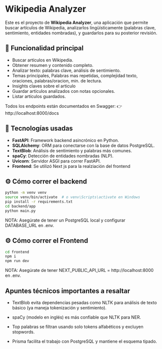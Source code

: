 # Wikipedia Analyzer 

Este es el proyecto de **Wikipedia Analyzer**, una aplicación que permite buscar artículos de Wikipedia, analizarlos lingüísticamente (palabras clave, sentimiento, entidades nombradas), y guardarlos para su posterior revisión.

## 🧠 Funcionalidad principal

- Buscar artículos en Wikipedia.
- Obtener resumen y contenido completo.
- Analizar texto: palabras clave, análisis de sentimiento.
- Temas principales, Palabras mas repetidas, complejidad texto, oraciones, palabras/oracion, min. de lectura.
- Insights claves sobre el articulo
- Guardar artículos analizados con notas opcionales.
- Listar artículos guardados.

Todos los endpoints están documentados en Swagger:
👉 http://localhost:8000/docs


## 🚀 Tecnologías usadas

- **FastAPI**: Framework backend asincrónico en Python.
- **SQLAlchemy**: ORM para conectarse con la base de datos PostgreSQL.
- **TextBlob**: Análisis de sentimiento y palabras más comunes.
- **spaCy**: Detección de entidades nombradas (NLP).
- **Uvicorn**: Servidor ASGI para correr FastAPI.
- **Frontend**: Se utilizó Next js para la realziación del frontend


## ⚙️ Cómo correr el backend

```bash
python -m venv venv
source venv/bin/activate  # o venv\Scripts\activate en Windows
pip install -r requirements.txt
cd backend/app
python main.py
```
NOTA: Asegúrate de tener un PostgreSQL local y configurar DATABASE_URL en .env.


## ⚙️ Cómo correr el Frontend

```bash
cd frontend
npm i
npm run dev
```

NOTA: Asegúrate de tener NEXT_PUBLIC_API_URL = http://localhost:8000 en .env.

## Apuntes técnicos importantes a resaltar

- TextBlob evita dependencias pesadas como NLTK para análisis de texto básico (ya maneja tokenización y sentimiento).

- spaCy (modelo en inglés) es más confiable que NLTK para NER.

- Top palabras se filtran usando solo tokens alfabéticos y excluyen stopwords.

- Prisma facilita el trabajo con PostgreSQL y mantiene el esquema tipado.